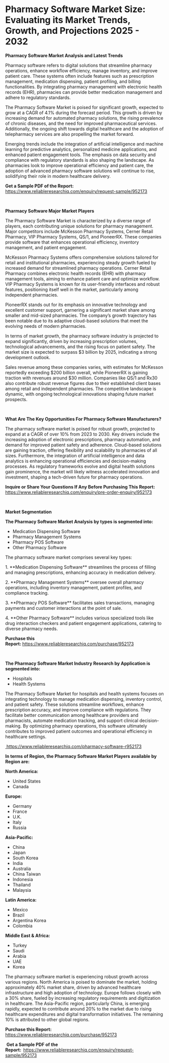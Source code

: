 <p><h1>Pharmacy Software Market Size: Evaluating its Market Trends, Growth, and Projections 2025 - 2032</h1></p><p><strong>Pharmacy Software Market Analysis and Latest Trends</strong></p>
<p><p>Pharmacy software refers to digital solutions that streamline pharmacy operations, enhance workflow efficiency, manage inventory, and improve patient care. These systems often include features such as prescription management, medication dispensing, patient profiling, and billing functionalities. By integrating pharmacy management with electronic health records (EHR), pharmacies can provide better medication management and adhere to regulatory standards.</p><p>The Pharmacy Software Market is poised for significant growth, expected to grow at a CAGR of 4.1% during the forecast period. This growth is driven by increasing demand for automated pharmacy solutions, the rising prevalence of chronic diseases, and the need for improved pharmaceutical services. Additionally, the ongoing shift towards digital healthcare and the adoption of telepharmacy services are also propelling the market forward. </p><p>Emerging trends include the integration of artificial intelligence and machine learning for predictive analytics, personalized medicine applications, and enhanced patient engagement tools. The emphasis on data security and compliance with regulatory standards is also shaping the landscape. As pharmacies look to improve operational efficiency and patient care, the adoption of advanced pharmacy software solutions will continue to rise, solidifying their role in modern healthcare delivery.</p></p>
<p><strong>Get a Sample PDF of the Report:&nbsp;</strong> <a href="https://www.reliableresearchiq.com/enquiry/request-sample/952173?utm_campaign=3138&utm_medium=2&utm_source=Github&utm_content=ia&utm_term=17042025&utm_id=pharmacy-software">https://www.reliableresearchiq.com/enquiry/request-sample/952173</a></p>
<p>&nbsp;</p>
<p><strong>Pharmacy Software Major Market Players</strong></p>
<p><p>The Pharmacy Software Market is characterized by a diverse range of players, each contributing unique solutions for pharmacy management. Major competitors include McKesson Pharmacy Systems, Cerner Retail Pharmacy, VIP Pharmacy Systems, QS/1, and PioneerRX. These companies provide software that enhances operational efficiency, inventory management, and patient engagement.</p><p>McKesson Pharmacy Systems offers comprehensive solutions tailored for retail and institutional pharmacies, experiencing steady growth fueled by increased demand for streamlined pharmacy operations. Cerner Retail Pharmacy combines electronic health records (EHR) with pharmacy management tools, aiming to enhance patient care and optimize workflow. VIP Pharmacy Systems is known for its user-friendly interfaces and robust features, positioning itself well in the market, particularly among independent pharmacies.</p><p>PioneerRX stands out for its emphasis on innovative technology and excellent customer support, garnering a significant market share among smaller and mid-sized pharmacies. The company’s growth trajectory has been notable due to its adaptive cloud-based solutions that meet the evolving needs of modern pharmacies.</p><p>In terms of market growth, the pharmacy software industry is projected to expand significantly, driven by increasing prescription volumes, technological advancements, and the rising focus on patient safety. The market size is expected to surpass $3 billion by 2025, indicating a strong development outlook.</p><p>Sales revenue among these companies varies, with estimates for McKesson reportedly exceeding $200 billion overall, while PioneerRX is gaining traction with revenues around $30 million. Companies like QS/1 and Rx30 also contribute robust revenue figures due to their established client bases among retail and independent pharmacies. The competitive landscape is dynamic, with ongoing technological innovations shaping future market prospects.</p></p>
<p>&nbsp;</p>
<p><strong>What Are The Key Opportunities For Pharmacy Software Manufacturers?</strong></p>
<p><p>The pharmacy software market is poised for robust growth, projected to expand at a CAGR of over 10% from 2023 to 2030. Key drivers include the increasing adoption of electronic prescriptions, pharmacy automation, and demand for improved patient safety and adherence. Cloud-based solutions are gaining traction, offering flexibility and scalability to pharmacies of all sizes. Furthermore, the integration of artificial intelligence and data analytics is enhancing operational efficiencies and decision-making processes. As regulatory frameworks evolve and digital health solutions gain prominence, the market will likely witness accelerated innovation and investment, shaping a tech-driven future for pharmacy operations.</p></p>
<p><strong>Inquire or Share Your Questions If Any Before Purchasing This Report:</strong> <a href="https://www.reliableresearchiq.com/enquiry/pre-order-enquiry/952173?utm_campaign=3138&utm_medium=2&utm_source=Github&utm_content=ia&utm_term=17042025&utm_id=pharmacy-software">https://www.reliableresearchiq.com/enquiry/pre-order-enquiry/952173</a></p>
<p>&nbsp;</p>
<p><strong>Market Segmentation</strong></p>
<p><strong>The Pharmacy Software Market Analysis by types is segmented into:</strong></p>
<p><ul><li>Medication Dispensing Software</li><li>Pharmacy Management Systems</li><li>Pharmacy POS Software</li><li>Other Pharmacy Software</li></ul></p>
<p><p>The pharmacy software market comprises several key types: </p><p>1. **Medication Dispensing Software** streamlines the process of filling and managing prescriptions, enhancing accuracy in medication delivery. </p><p>2. **Pharmacy Management Systems** oversee overall pharmacy operations, including inventory management, patient profiles, and compliance tracking.</p><p>3. **Pharmacy POS Software** facilitates sales transactions, managing payments and customer interactions at the point of sale. </p><p>4. **Other Pharmacy Software** includes various specialized tools like drug interaction checkers and patient engagement applications, catering to diverse pharmacy needs.</p></p>
<p><strong>Purchase this Report:&nbsp;</strong><a href="https://www.reliableresearchiq.com/purchase/952173?utm_campaign=3138&utm_medium=2&utm_source=Github&utm_content=ia&utm_term=17042025&utm_id=pharmacy-software">https://www.reliableresearchiq.com/purchase/952173</a></p>
<p>&nbsp;</p>
<p><strong>The Pharmacy Software Market Industry Research by Application is segmented into:</strong></p>
<p><ul><li>Hospitals</li><li>Health Systems</li></ul></p>
<p><p>The Pharmacy Software Market for hospitals and health systems focuses on integrating technology to manage medication dispensing, inventory control, and patient safety. These solutions streamline workflows, enhance prescription accuracy, and improve compliance with regulations. They facilitate better communication among healthcare providers and pharmacists, automate medication tracking, and support clinical decision-making. By optimizing pharmacy operations, this software ultimately contributes to improved patient outcomes and operational efficiency in healthcare settings.</p></p>
<p><a href="https://www.reliableresearchiq.com/pharmacy-software-r952173?utm_campaign=3138&utm_medium=2&utm_source=Github&utm_content=ia&utm_term=17042025&utm_id=pharmacy-software">&nbsp;https://www.reliableresearchiq.com/pharmacy-software-r952173</a></p>
<p><strong>In terms of Region, the Pharmacy Software Market Players available by Region are:</strong></p>
<p>
    <p> <strong> North America: </strong>
        <ul>
            <li>United States</li>
            <li>Canada</li>
        </ul>
        </p> 
    <p> <strong> Europe: </strong>
        <ul>
            <li>Germany</li>
            <li>France</li>
            <li>U.K.</li>
            <li>Italy</li>
            <li>Russia</li>
        </ul>
        </p> 
    <p> <strong> Asia-Pacific: </strong>
        <ul>
            <li>China</li>
            <li>Japan</li>
            <li>South Korea</li>
            <li>India</li>
            <li>Australia</li>
            <li>China Taiwan</li>
            <li>Indonesia</li>
            <li>Thailand</li>
            <li>Malaysia</li>
        </ul>
        </p> 
    <p> <strong> Latin America: </strong>
        <ul>
            <li>Mexico</li>
            <li>Brazil</li>
            <li>Argentina Korea</li>
            <li>Colombia</li>
        </ul>
        </p> 
    <p> <strong> Middle East & Africa: </strong>
        <ul>
            <li>Turkey</li>
            <li>Saudi</li>
            <li>Arabia</li>
            <li>UAE</li>
            <li>Korea</li>
        </ul>
    </p>
    </p>
<p><p>The pharmacy software market is experiencing robust growth across various regions. North America is poised to dominate the market, holding approximately 40% market share, driven by advanced healthcare infrastructure and high adoption of technology. Europe follows closely with a 30% share, fueled by increasing regulatory requirements and digitization in healthcare. The Asia-Pacific region, particularly China, is emerging rapidly, expected to contribute around 20% to the market due to rising healthcare expenditures and digital transformation initiatives. The remaining 10% is attributed to other global regions.</p></p>
<p><strong>Purchase this Report: </strong><a href="https://www.reliableresearchiq.com/purchase/952173?utm_campaign=3138&utm_medium=2&utm_source=Github&utm_content=ia&utm_term=17042025&utm_id=pharmacy-software">https://www.reliableresearchiq.com/purchase/952173</a></p>
<p>&nbsp;<strong>Get a Sample PDF of the Report:&nbsp;&nbsp;</strong><a href="https://www.reliableresearchiq.com/enquiry/request-sample/952173?utm_campaign=3138&utm_medium=2&utm_source=Github&utm_content=ia&utm_term=17042025&utm_id=pharmacy-software">https://www.reliableresearchiq.com/enquiry/request-sample/952173</a></p>
<p><strong></strong></p>
<p><p></p><p></p><p></p></p>